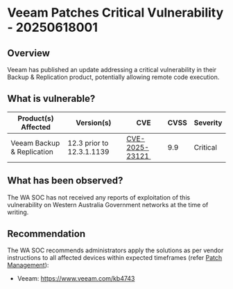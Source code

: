 # Veeam Patches Critical Vulnerability - 20250618001

## Overview

Veeam has published an update addressing a critical vulnerability in their Backup & Replication product, potentially allowing remote code execution.

## What is vulnerable?

| Product(s) Affected        | Version(s)                | CVE                                                                | CVSS | Severity |
| -------------------------- | ------------------------- | ------------------------------------------------------------------ | ---- | -------- |
| Veeam Backup & Replication | 12.3 prior to 12.3.1.1139 | [CVE-2025-23121 ](https://nvd.nist.gov/vuln/detail/CVE-2025-23121) | 9.9  | Critical |

## What has been observed?

The WA SOC has not received any reports of exploitation of this vulnerability on Western Australia Government networks at the time of writing.

## Recommendation

The WA SOC recommends administrators apply the solutions as per vendor instructions to all affected devices within expected timeframes (refer [Patch Management](../guidelines/patch-management.md)):

- Veeam: <https://www.veeam.com/kb4743>
